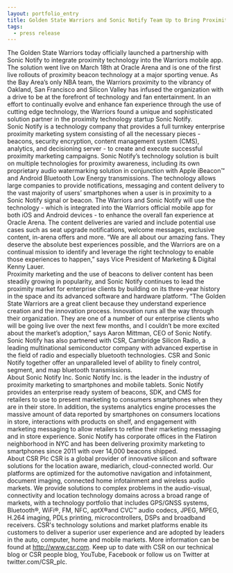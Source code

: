```yaml
---
layout: portfolio_entry
title: Golden State Warriors and Sonic Notify Team Up to Bring Proximity Technology to Oracle Arena
tags:
  - press release
---
```


The Golden State Warriors today officially launched a partnership with Sonic Notify to integrate proximity technology into the Warriors mobile app. The solution went live on March 18th at Oracle Arena and is one of the first live rollouts of proximity beacon technology at a major sporting venue.
As the Bay Area’s only NBA team, the Warriors proximity to the vibrancy of Oakland, San Francisco and Silicon Valley has infused the organization with a drive to be at the forefront of technology and fan entertainment. In an effort to continually evolve and enhance fan experience through the use of cutting edge technology, the Warriors found a unique and sophisticated solution partner in the proximity technology startup Sonic Notify.
<br>
Sonic Notify is a technology company that provides a full turn­key enterprise proximity marketing system consisting of all the necessary pieces - beacons, security encryption, content management system (CMS), analytics, and decisioning server - to create and execute successful proximity marketing campaigns. Sonic Notify’s technology solution is built on multiple technologies for proximity awareness, including its own proprietary audio watermarking solution in conjunction with Apple iBeacon™ and Android Bluetooth Low Energy transmissions. The technology allows large companies to provide notifications, messaging and content delivery to the vast majority of users’ smartphones when a user is in proximity to a Sonic Notify signal or beacon.
The Warriors and Sonic Notify will use the technology - which is integrated into the Warriors official mobile app for both iOS and Android devices - to enhance the overall fan experience at Oracle Arena. The content deliveries are varied and include potential use cases such as seat upgrade notifications, welcome messages, exclusive content, in-arena offers and more.
“We are all about our amazing fans. They deserve the absolute best experiences possible, and the Warriors are on a continual mission to identify and leverage the right technology to enable those experiences to happen,” says Vice President of Marketing & Digital Kenny Lauer.
<br>
Proximity marketing and the use of beacons to deliver content has been steadily growing in popularity, and Sonic Notify continues to lead the proximity market for enterprise clients by building on its three-year history in the space and its advanced software and hardware platform.
“The Golden State Warriors are a great client because they understand experience creation and the innovation process. Innovation runs all the way through their organization. They are one of a number of our enterprise clients who will be going live over the next few months, and I couldn’t be more excited about the market’s adoption,” says Aaron Mittman, CEO of Sonic Notify.
Sonic Notify has also partnered with CSR, Cambridge Silicon Radio, a leading multinational semiconductor company with advanced expertise in the field of radio and especially bluetooth technologies. CSR and Sonic Notify together offer an unparalleled level of ability to finely control, segment, and map bluetooth transmissions.
<br>
About Sonic Notify Inc.
Sonic Notify Inc. is the leader in the industry of proximity marketing to smartphones and mobile tablets. Sonic Notify provides an enterprise ready system of beacons, SDK, and CMS for retailers to use to present marketing to consumers smartphones when they are in their store. In addition, the systems analytics engine processes the massive amount of data reported by smartphones on consumers locations in store, interactions with products on shelf, and engagement with marketing messaging to allow retailers to refine their marketing messaging and in store experience. Sonic Notify has corporate offices in the Flatiron neighborhood in NYC and has been delivering proximity marketing to smartphones since 2011 with over 14,000 beacons shipped.
<br>
About CSR Plc
CSR is a global provider of innovative silicon and software solutions for the location ­aware, media­rich, cloud­-connected world. Our platforms are optimized for the automotive navigation and infotainment, document imaging, connected home infotainment and wireless audio markets. We provide solutions to complex problems in the audio­-visual, connectivity and location technology domains across a broad range of markets, with a technology portfolio that includes GPS/GNSS systems, Bluetooth®, Wi­Fi®, FM, NFC, aptX®and CVC™ audio codecs, JPEG, MPEG, H.264 imaging, PDLs printing, microcontrollers, DSPs and broadband receivers. CSR's technology solutions and market platforms enable its customers to deliver a superior user experience and are adopted by leaders in the auto, computer, home and mobile markets. More information can be found at http://www.csr.com. Keep up to date with CSR on our technical blog or CSR people blog, YouTube, Facebook or follow us on Twitter at twitter.com/CSR_plc.
